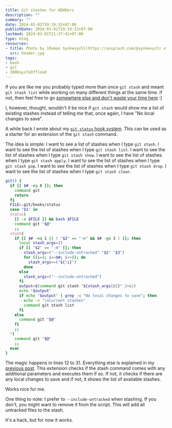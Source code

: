 ```yaml
---
title: Git stashes for ADHDers
description: ""
summary: ""
date: 2024-03-01T19:19:32+07:00
publishDate: 2024-03-01T19:19:32+07:00
lastmod: 2024-03-01T21:37:41+07:00
type: blog
resources:
- title: Photo by [Roman Synkevych](https://unsplash.com/@synkevych) via [Unsplash](https://unsplash.com/)
  src: header.jpg
tags:
- bash
- git
- 100DaysToOffload
---
```


If you are like me you probably typed more than once `git stash` and meant `git stash list` while working on many different things at the same time. If not, then feel free to go [somewhere else and don't waste your time here](https://en.wikipedia.org/wiki/The_Big_Lebowski) :]

I, however, thought, wouldn't it be nice if `git stash` would show me a list of existing stashes instead of telling me that, once again, I have "No local changes to save".

A while back I wrote about my [`git status` hook system](/blog/2023/git-status-hook). This can be used as a starter  for an extension of the `git stash` command.

The idea is simple: I want to see a list of stashes when I type `git stash`. I want to see the list of stashes when I type `git stash list`. I want to see the list of stashes when I type `git stash show`. I want to see the list of stashes when I type `git stash apply`. I want to see the list of stashes when I type `git stash pop`. I want to see the list of stashes when I type `git stash drop`. I want to see the list of stashes when I type `git stash clear`.

```bash
git() {
  if [[ $# -eq 0 ]]; then
    command git
    return
  fi
  FILE=.git/hooks/status
  case "$1" in
  status)
    [[ -x $FILE ]] && bash $FILE
    command git "$@"
    ;;
  stash)
    if [[ $# -eq 1 || ( "$2" == "-m" && $# -ge 3 ) ]]; then
      local stash_args=()
      if [[ "$2" == "-m" ]]; then
        stash_args=("--include-untracked" "$2" "$3")
        for ((i=4; i<=$#; i++)); do
          stash_args+=("${!i}")
        done
      else
        stash_args=("--include-untracked")
      fi
      output=$(command git stash "${stash_args[@]}" 2>&1)
      echo "$output"
      if echo "$output" | grep -q "No local changes to save"; then
        echo -e "\nCurrent stashes"
        command git stash list
      fi
    else
      command git "$@"
    fi
    ;;
  *)
    command git "$@"
    ;;
  esac
}
```

The magic happens in lines 12 to 31. Everything else is explained in my [previous post](/blog/2023/git-status-hook). This extension checks if the stash command comes with any additional parameters and executes them if so. If not, it checks if there are any local changes to save and if not, it shows the list of available stashes.

Works nice for me.

One thing to note: I prefer to `--include-untracked` when stashing. If you don't, you might want to remove it from the script. This will add all untracked files to the stash.

It's a hack, but for now it works.
